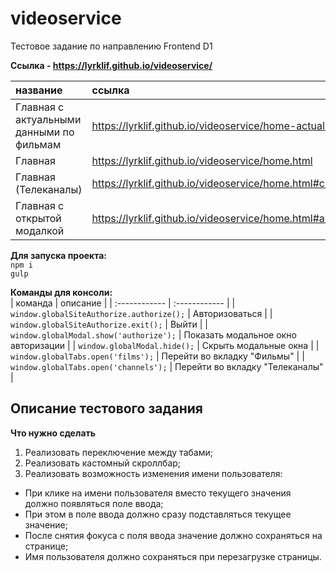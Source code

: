 # videoservice  
Тестовое задание по направлению Frontend D1  

**Ссылка - https://lyrklif.github.io/videoservice/**   

| название  |  ссылка |
| :------------ | :------------ |
| Главная с актуальными данными по фильмам | https://lyrklif.github.io/videoservice/home-actual.html   |
| Главная | https://lyrklif.github.io/videoservice/home.html   |
| Главная (Телеканалы) | https://lyrklif.github.io/videoservice/home.html#channels  |
| Главная с открытой модалкой |https://lyrklif.github.io/videoservice/home.html#authorize  |



**Для запуска проекта:**  
`npm i `  
`gulp`  

**Команды для консоли:**  
| команда  |  описание |
| :------------ | :------------ |
| `window.globalSiteAuthorize.authorize();`  | Авторизоваться |
| `window.globalSiteAuthorize.exit();` | Выйти |
| `window.globalModal.show('authorize');` | Показать модальное окно авторизации |
| `window.globalModal.hide();` | Скрыть модальные окна |
| `window.globalTabs.open('films');` | Перейти во вкладку "Фильмы" |
| `window.globalTabs.open('channels');` | Перейти во вкладку "Телеканалы" |

## Описание тестового задания
**Что нужно сделать**
1. Реализовать переключение между табами;
2. Реализовать кастомный скроллбар;
3. Реализовать возможность изменения имени пользователя:
- При клике на имени пользователя вместо текущего значения должно
появляться поле ввода;
- При этом в поле ввода должно сразу подставляться текущее значение;
- После снятия фокуса с поля ввода значение должно сохраняться на странице;
- Имя пользователя должно сохраняться при перезагрузке страницы.
